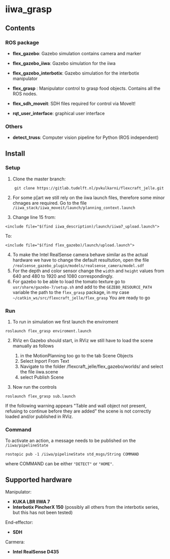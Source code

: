 # iiwa_grasp

## Contents

### ROS package

- **flex_gazebo**: Gazebo simulation contains camera and marker

- **flex_gazebo_iiwa**: Gazebo simulation for the iiwa

- **flex_gazebo_interbotix**: Gazebo simulation for the interbotix manipulator

- **flex_grasp** :  Manipulator control to grasp food objects. Contains all the ROS nodes.

- **flex_sdh_moveit**: SDH files required for control via MoveIt!

- **rqt_user_interface**: graphical user interface

### Others

- **detect_truss**: Computer vision pipeline for Python (ROS independent)


## Install



### Setup
1.  Clone the master branch:
```
	git clone https://gitlab.tudelft.nl/pvkulkarni/flexcraft_jelle.git
```
2. For some p[art we still rely on the iiwa launch files, therefore some minor chnages are required. Go to the file `/iiwa_stack/iiwa_moveit/launch/planning_context.launch`

3. Change line 15 from:
```
<include file="$(find iiwa_description)/launch/iiwa7_upload.launch">
```
To:
```
<include file="$(find flex_gazebo)/launch/upload.launch">
```
4. To make the Intel RealSense camera behave similar as the actual hardware we have to change the default resultution, open the file `/realsense_gazebo_plugin/models/realsense_camera/model.sdf`
5. For the depth and color sensor change the `width` and `height` values from 640 and 480 to 1920 and 1080 correspondingly.
6. For gazebo to be able to load the tomato texture go to `usr/share/gazebo-7/setup.sh` and add to the `GEZEBO_RESOURCE_PATH` variable the path to the `flex_grasp` package, in my case `~/catkin_ws/src/flexcraft_jelle/flex_grasp`
You are ready to go

### Run
1. To run in simulation we first launch the enviroment
```
roslaunch flex_grasp enviroment.launch
```
2. RViz en Gazebo should start, in RViz we still have to load the scene manually as follows

	1. in the MotionPlanning too go to the tab Scene Objects
	2. Select Inport From Text
	3. Navigate to the folder /flexcraft_jelle/flex_gazebo/worlds/ and select the file iiwa.scene
	4. select Publish Scene

3. Now run the controls
```
roslaunch flex_grasp sub.launch
```
If the following warning appears "Table and wall object not present, refusing to continue before they are added" the scene is not correctly loaded and/or published in RViz.

### Command
To activate an action, a message needs to be published on the `/iiwa/pipelineState`

```
rostopic pub -1 /iiwa/pipelineState std_msgs/String COMMAND
```

where COMMAND can be either `"DETECT"` or `"HOME"`.

## Supported hardware

Manipulator:

- **KUKA LBR IIWA 7**
- **Interbotix PincherX 150** (possibly all others from the interbotix series, but this has not been tested)


End-effector:

- **SDH**

Carmera:

- **Intel RealSense D435**
